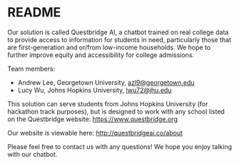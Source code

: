 # README

Our solution is called Questbridge AI, a chatbot trained on real college data to provide access to information for students in need, particularly those that are first-generation and or/from low-income households. We hope to further improve equity and accessibility for college admissions.

Team members:
- Andrew Lee, Georgetown University, azl9@georgetown.edu
- Lucy Wu, Johns Hopkins University, lwu72@jhu.edu

This solution can serve students from Johns Hopkins University (for hackathon track purposes), but is designed to work with any school listed on the Questbridge website: https://www.questbridge.org

Our website is viewable here: http://questbridgeai.co/about

Please feel free to contact us with any questions! We hope you enjoy talking with our chatbot.
